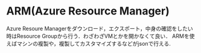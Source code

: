 # ARM(Azure Resource Manager)
Azure Resoure Managerをダウンロード，エクスポート，中身の確認をしたい時はResource Groupから行う．わざわざVMとかを開かなくて良い．
ARMを使えばマシンの複製や，複製してカスタマイズするなどがjsonで行える.




